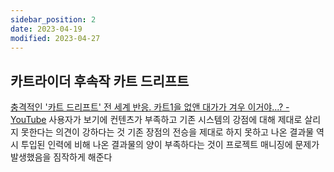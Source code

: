 ```yaml
---
sidebar_position: 2
date: 2023-04-19
modified: 2023-04-27
---
```


## 카트라이더 후속작 카트 드리프트

[충격적인 '카트 드리프트' 전 세계 반응. 카트1을 없앤 대가가 겨우 이거야...? - YouTube](https://www.youtube.com/watch?v=rpUu9vHeYqA)
사용자가 보기에 컨텐츠가 부족하고
기존 시스템의 강점에 대해 제대로 살리지 못한다는 의견이 강하다는 것
기존 장점의 전승을 제대로 하지 못하고
나온 결과물 역시 투입된 인력에 비해 나온 결과물의 양이 부족하다는 것이
프로젝트 매니징에 문제가 발생했음을 짐작하게 해준다
